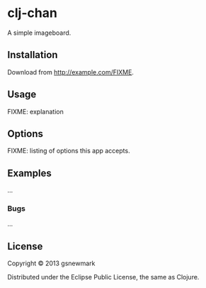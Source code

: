# clj-chan

A simple imageboard.

## Installation

Download from http://example.com/FIXME.

## Usage

FIXME: explanation

## Options

FIXME: listing of options this app accepts.

## Examples

...

### Bugs

...

## License

Copyright © 2013 gsnewmark

Distributed under the Eclipse Public License, the same as Clojure.
